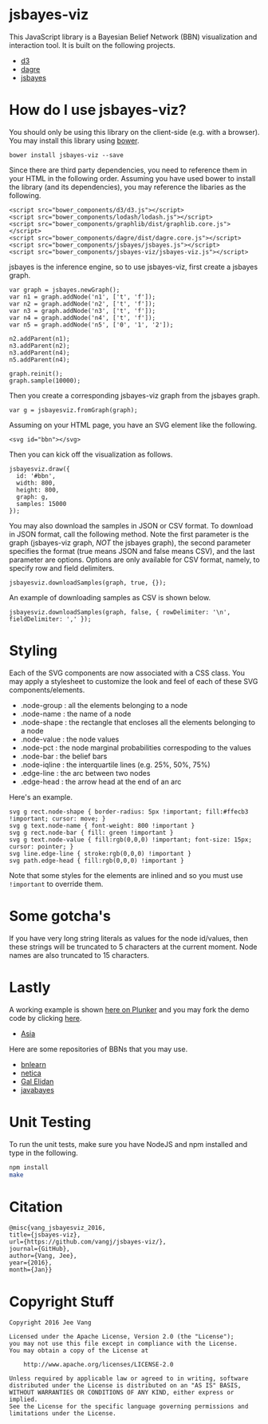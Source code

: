 jsbayes-viz
===========

This JavaScript library is a Bayesian Belief Network (BBN) visualization and interaction tool. It is built on the following projects.

* [d3](https://github.com/mbostock/d3)
* [dagre](https://github.com/cpettitt/dagre)
* [jsbayes](https://github.com/vangj/jsbayes)

# How do I use jsbayes-viz?

You should only be using this library on the client-side (e.g. with a browser). You may install this library using [bower](http://bower.io).

`bower install jsbayes-viz --save`

Since there are third party dependencies, you need to reference them in your HTML in the following order. Assuming you have used bower to install the library (and its dependencies), you may reference the libaries as the following.

```
<script src="bower_components/d3/d3.js"></script>
<script src="bower_components/lodash/lodash.js"></script>
<script src="bower_components/graphlib/dist/graphlib.core.js"></script>
<script src="bower_components/dagre/dist/dagre.core.js"></script>
<script src="bower_components/jsbayes/jsbayes.js"></script>
<script src="bower_components/jsbayes-viz/jsbayes-viz.js"></script>
```

jsbayes is the inference engine, so to use jsbayes-viz, first create a jsbayes graph.

```
var graph = jsbayes.newGraph();
var n1 = graph.addNode('n1', ['t', 'f']);
var n2 = graph.addNode('n2', ['t', 'f']);
var n3 = graph.addNode('n3', ['t', 'f']);
var n4 = graph.addNode('n4', ['t', 'f']);
var n5 = graph.addNode('n5', ['0', '1', '2']);

n2.addParent(n1);
n3.addParent(n2);
n3.addParent(n4);
n5.addParent(n4);

graph.reinit();
graph.sample(10000);
```

Then you create a corresponding jsbayes-viz graph from the jsbayes graph.

```
var g = jsbayesviz.fromGraph(graph);
```

Assuming on your HTML page, you have an SVG element like the following.

```
<svg id="bbn"></svg>
```

Then you can kick off the visualization as follows.

```
jsbayesviz.draw({
  id: '#bbn',
  width: 800,
  height: 800,
  graph: g,
  samples: 15000
});
```

You may also download the samples in JSON or CSV format. To download in JSON format, call the following method. Note the first parameter is the graph (jsbayes-viz graph, *NOT* the jsbayes graph), the second parameter specifies the format (true means JSON and false means CSV), and the last parameter are options. Options are only available for CSV format, namely, to specify row and field delimiters.


```
jsbayesviz.downloadSamples(graph, true, {});
```

An example of downloading samples as CSV is shown below.

```
jsbayesviz.downloadSamples(graph, false, { rowDelimiter: '\n', fieldDelimiter: ',' });
```

# Styling
Each of the SVG components are now associated with a CSS class. You may apply a stylesheet to customize the look and feel of each of these SVG components/elements.

* .node-group : all the elements belonging to a node
* .node-name : the name of a node
* .node-shape : the rectangle that encloses all the elements belonging to a node
* .node-value : the node values
* .node-pct : the node marginal probabilities correspoding to the values
* .node-bar : the belief bars
* .node-iqline : the interquartile lines (e.g. 25%, 50%, 75%)
* .edge-line : the arc between two nodes
* .edge-head : the arrow head at the end of an arc

Here's an example.

```
svg g rect.node-shape { border-radius: 5px !important; fill:#ffecb3 !important; cursor: move; }
svg g text.node-name { font-weight: 800 !important }
svg g rect.node-bar { fill: green !important }
svg g text.node-value { fill:rgb(0,0,0) !important; font-size: 15px; cursor: pointer; }
svg line.edge-line { stroke:rgb(0,0,0) !important }
svg path.edge-head { fill:rgb(0,0,0) !important }
```
Note that some styles for the elements are inlined and so you must use `!important` to override them.

# Some gotcha's
If you have very long string literals as values for the node id/values, then these strings will be truncated to 5 characters at the current moment. Node names are also truncated to 15 characters.

# Lastly
A working example is shown [here on Plunker](https://run.plnkr.co/plunks/fjL6Yq/) and you may fork the demo code by clicking [here](https://plnkr.co/edit/fjL6Yq).

* [Asia](https://run.plnkr.co/plunks/CJe4LbYhx42TAPXjIUum/)

Here are some repositories of BBNs that you may use.

* [bnlearn](http://www.bnlearn.com/bnrepository/)
* [netica](http://www.norsys.com/networklibrary.html)
* [Gal Elidan](http://www.cs.huji.ac.il/~galel/Repository/)
* [javabayes](https://www.cs.cmu.edu/~javabayes/Home/node7.html)

# Unit Testing

To run the unit tests, make sure you have NodeJS and npm installed and type in the following.

```bash
npm install
make
```

# Citation

```
@misc{vang_jsbayesviz_2016, 
title={jsbayes-viz}, 
url={https://github.com/vangj/jsbayes-viz/}, 
journal={GitHub},
author={Vang, Jee}, 
year={2016}, 
month={Jan}}
```

# Copyright Stuff

```
Copyright 2016 Jee Vang

Licensed under the Apache License, Version 2.0 (the "License");
you may not use this file except in compliance with the License.
You may obtain a copy of the License at

    http://www.apache.org/licenses/LICENSE-2.0

Unless required by applicable law or agreed to in writing, software
distributed under the License is distributed on an "AS IS" BASIS,
WITHOUT WARRANTIES OR CONDITIONS OF ANY KIND, either express or implied.
See the License for the specific language governing permissions and
limitations under the License.
```